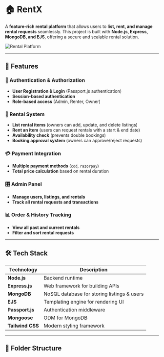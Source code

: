 # 🏠 RentX

A **feature-rich rental platform** that allows users to **list, rent, and manage rental requests** seamlessly. This project is built with **Node.js, Express, MongoDB, and EJS**, offering a secure and scalable rental solution.  

![Rental Platform](https://via.placeholder.com/1000x500?text=Rental+Platform+Preview)  

---

## 🚀 Features  

### 🔑 Authentication & Authorization  
- **User Registration & Login** (Passport.js authentication)  
- **Session-based authentication**  
- **Role-based access** (Admin, Renter, Owner)  

### 📜 Rental System  
- **List rental items** (owners can add, update, and delete listings)  
- **Rent an item** (users can request rentals with a start & end date)  
- **Availability check** (prevents double bookings)  
- **Booking approval system** (owners can approve/reject requests)  

### 💳 Payment Integration  
- **Multiple payment methods** (`cod`, `razorpay`)  
- **Total price calculation** based on rental duration  

### 🎛️ Admin Panel  
- **Manage users, listings, and rentals**  
- **Track all rental requests and transactions**  

### 📊 Order & History Tracking  
- **View all past and current rentals**  
- **Filter and sort rental requests**  

---

## 🛠️ Tech Stack  

| Technology  | Description  |
|-------------|--------------|
| **Node.js** | Backend runtime  |
| **Express.js** | Web framework for building APIs  |
| **MongoDB** | NoSQL database for storing listings & users  |
| **EJS** | Templating engine for rendering UI  |
| **Passport.js** | Authentication middleware  |
| **Mongoose** | ODM for MongoDB  |
| **Tailwind CSS** | Modern styling framework  |

---

## 📂 Folder Structure  

